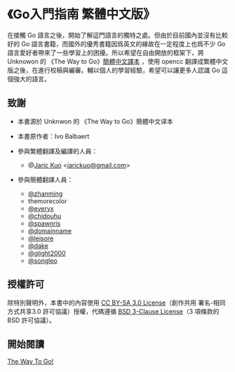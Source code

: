 # 《Go入門指南 繁體中文版》

在接觸 Go 語言之後，開始了解這門語言的獨特之處。但由於目前國內並沒有比較好的 Go 語言書籍，而國外的優秀書籍因爲英文的緣故在一定程度上也爲不少 Go 語言愛好者帶來了一些學習上的困擾。所以希望在自由開放的框架下，將 Unknowon 的 《The Way to Go》[簡體中文譯本](https://github.com/Unknwon/the-way-to-go_ZH_CN) ，使用 opencc 翻譯成繁體中文版之後，在進行校稿與編審。輔以個人的學習經驗，希望可以讓更多人認識 Go 這個強大的語言。

## 致謝

* 本書源於 Unknwon 的 《The Way to Go》簡體中文译本

* 本書原作者：Ivo Balbaert

* 參與繁體翻譯及編譯的人員：

  * @[Jaric Kuo](https://github.com/jaric) &lt;jarickuo@gmail.com&gt;


* 參與簡體翻譯人員：

  * [@zhanming](https://github.com/zhanming)
  * themorecolor
  * [@everyx](https://github.com/everyx)
  * [@chidouhu](https://github.com/chidouhu)
  * [@spawnris](https://github.com/spawnris)
  * [@domainname](https://github.com/domainname)
  * [@leisore](https://github.com/leisore)
  * [@dake](https://github.com/dake)
  * [@glight2000](https://github.com/glight2000)
  * [@songleo](https://github.com/songleo)


## 授權許可

除特別聲明外，本書中的內容使用 [CC BY-SA 3.0 License](http://creativecommons.org/licenses/by-sa/3.0/)（創作共用 署名-相同方式共享3.0 許可協議）授權，代碼遵循 [BSD 3-Clause License](https://github.com/astaxie/build-web-application-with-golang/blob/master/LICENSE.md)（3 項條款的 BSD 許可協議）。

## 開始閱讀

[The Way To Go!](https://www.gitbook.com/read/book/jaric/the-way-to-go)

